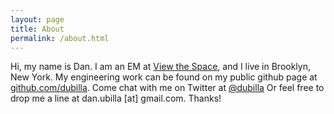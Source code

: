 ```yaml
---
layout: page
title: About
permalink: /about.html
---
```

Hi, my name is Dan. I am an EM at <a href="http://www.viewthespace.com/" target="_blank">View the Space</a>, and I live in Brooklyn, New York. My engineering work can be found on my public github page at <a href="http://www.github.com/dubilla">github.com/dubilla</a>. Come chat with me on Twitter at <a href="http://www.twitter.com/dubilla" title="@dubilla">@dubilla</a> Or feel free to drop me a line at dan.ubilla [at] gmail.com. Thanks!
